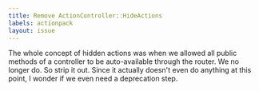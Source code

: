 ```yaml
---
title: Remove ActionController::HideActions
labels: actionpack
layout: issue
---
```


The whole concept of hidden actions was when we allowed all public methods of a controller to be auto-available through the router. We no longer do. So strip it out. Since it actually doesn't even do anything at this point, I wonder if we even need a deprecation step.

